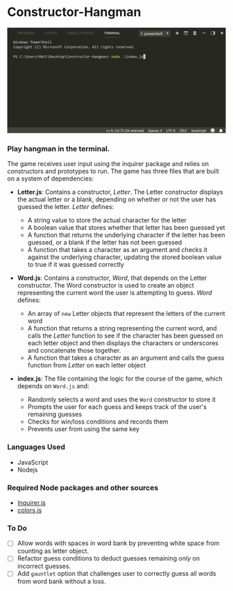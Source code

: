 # Constructor-Hangman
![](images/constructorHangman.gif)
### Play hangman in the terminal.
The game receives user input using the inquirer package and relies on constructors and prototypes to run.
The game has three files that are built on a system of dependencies:
* **Letter.js**: Contains a constructor, *Letter*. The Letter constructor displays the actual letter or a blank, depending on whether or not the user has guessed the letter. *Letter* defines:
  * A string value to store the actual character for the letter
  * A boolean value that stores whether that letter has been guessed yet
  * A function that returns the underlying character if the letter has been guessed, or a blank if the letter has not been guessed
  * A function that takes a character as an argument and checks it against the underlying character, updating the stored boolean value to true if it was guessed correctly

* **Word.js**: Contains a constructor, *Word*, that depends on the Letter constructor. The Word constructor is used to create an object representing the current word the user is attempting to guess. *Word* defines:
  * An array of `new` Letter objects that represent the letters of the current word
  * A function that returns a string representing the current word, and calls the *Letter* function to see if the character has been guessed on each letter object and then displays the characters or underscores and concatenate those together.
  * A function that takes a character as an argument and calls the guess function from *Letter* on each letter object

* **index.js**: The file containing the logic for the course of the game, which depends on `Word.js` and:
  * Randomly selects a word and uses the `Word` constructor to store it
  * Prompts the user for each guess and keeps track of the user's remaining guesses
  * Checks for win/loss conditions and records them
  * Prevents user from using the same key

### Languages Used
* JavaScript
* Nodejs

### Required Node packages and other sources
* [Inquirer.js](https://www.npmjs.com/package/inquirer#examples)
* [colors.js](https://www.npmjs.com/package/colors)

### To Do
- [ ] Allow words with spaces in word bank by preventing white space from counting as letter object.
- [ ] Refactor guess conditions to deduct guesses remaining *only* on incorrect guesses.
- [ ] Add `gauntlet` option that challenges user to correctly guess all words from word bank without a loss.
